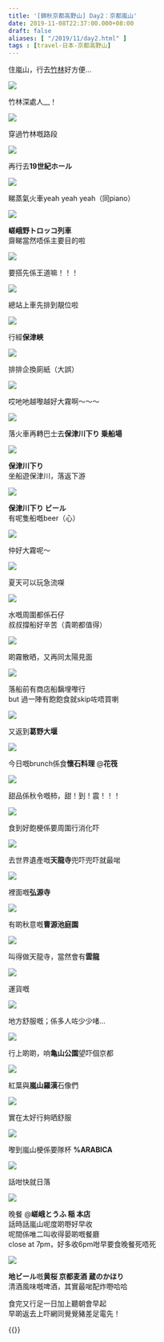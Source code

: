 ```yaml
---
title: '[錦秋京都高野山] Day2：京都嵐山'
date: 2019-11-08T22:37:00.000+08:00
draft: false
aliases: [ "/2019/11/day2.html" ]
tags : [travel-日本-京都高野山]
---
```


住嵐山，行去[竹林](https://hidie.net/kyotokoyasan2a/)好方便...  

![](/images/kyotokoyasan2a.jpg)

竹林深處人\_\_！  

![](/images/kyotokoyasan2a7.jpg)

穿過竹林嘅路段  

![](https://yehczw.ch.files.1drv.com/y4mphL9QMfu_zxFe9m9-1SoQpQzK2wQ6-4f1tVeoU4HJqDmizpSfnaE_bwgHLswgZbXa3G0o_cpMt_BfAg6R1axGWfjirPOhB7J3utiXcm10QdGLzkwAxvqMWXvZlZg14YrbJWdjuxtwBU7cvBGm9GbK2UB-Y-IJYQi1TnSe6BHutNqV2wIqdWxnjtDYyzALGZH9XAnI-VgNq2CKj5EneKlWQ?width=660&height=371&cropmode=none)

再行去**19世紀ホール**  

![](https://auhmfg.ch.files.1drv.com/y4m7r3fEy0q7C_wk1pFgHPFr2hSyae3heNaufDInpqWEj9v0iBPp2V7R17oW9PhS4q3J9nIPJXv0Plrcv1Sp1AReRwVR7IRzu1ZLiu5EvWE1qWsSLKsoXasWe8yGSCfwcp9J5j101Gbd9LLTBhcwUlxuPLKX0Bw1LesZkjP25MKOoAuArGWowV4ERE1tsAkRYC1ikyzZMvOgFm2qYAGcsbQ2Q?width=660&height=371&cropmode=none)

睇蒸氣火車yeah yeah yeah（同piano）  

![](https://auhsfg.ch.files.1drv.com/y4moEYfe1F7iC__-74ztpCjfvYaPA6ZZf496cn7w5hNjllcJ8njGZGYl7VAoN0i58Onepb_SNXh92IMx6cPfMP-pWYPYmOT_2fNsbzdjvh8pzyJ3yapxBkuGt6OM_pP4UtFlCanIUV5eR-L1jeeGJp-Kw8F7l3kqMmQ3z9F98-_6KzgtR3nng8bEQdl7-BRmJorCFGMdt0nBrNdyka5qZx0Iw?width=660&height=371&cropmode=none)

**嵯峨野トロッコ列車**  
齋睇當然唔係主要目的啦  

![](https://zohofg.ch.files.1drv.com/y4meWjm1ZNIM7qxtBb1ie5Y0lyBnFQbg3CQ2J7dybeuc7jAR5tZrvxIvFpjULARLWm5dNq3A-FyJj0q-eETN_sooQjCwRthRroZe5dRIH7buJjXYWShETsOYwjSIbBJYmO_ImuZ4aS6EisSw_fuZwuKWNdz2_X3HqefbvYMKkC4pyY6M4otZbkgsIse-DVHtejIKiSjnkYI9a7SHF3FZYdrGw?width=660&height=371&cropmode=none)

要搭先係王道嘛！！！  

![](https://zohsfg.ch.files.1drv.com/y4mu83SPFlYRXEPiwBANzkrUpIH9zMN0MLs9M4vv10iu1e9OVA7udf-JWbLxdsWKWLGgx3DdflXm67JZx2E76zvObmf7i5G9X3zwrCqmbf_8VQKS_5en_kCkGwpBo9dgEX5Dm1rPEpECYHLQ4I2v5kKdHB9aqOnfW5t5FcPQHEGea41A37PrwTrlixsOXCS_yGYu2gQC5gLPTqBz5urTACWrA?width=660&height=371&cropmode=none)

總站上車先排到靚位啦  

![](https://aogdiw.ch.files.1drv.com/y4mzREvEDUYT7Nsc_4WB2_udYQBzF4-jSR5ZkN_RjGHfA7hS4ZIy-Pwsm8q6RgH2-d6Dj9FYF7kUoHWqbmMl7-DVLXrfE9JYs5HM4bQ2uBrt-H1D_CGViZZA4aa7vsjH2N_K0Bc1GFs268kf7iXhISUrUNT-oSEyXJcTSnEqQlRAisLZ2AlgAw4WQwrXSdt_Nm3rp2zQnNjOx_moOc71oM3zg?width=660&height=371&cropmode=none)

行經**保津峽**  

![](https://apgaiw.ch.files.1drv.com/y4mBNANZyNmgyEBf2fmFxZy93pJbhoiptvK9nXz3JBJac3Njgyf44kXj3NtYyJfq1T10FkePNaLa64hkxV-crYxlDVfRmJrB9fe0gfwiXw9a4hD_RqWb4449wGBCBq0-Re4wPPariFS31A3deS79wkklLH5vykhdPZ-1Mk2pQi6E2YK5Wz6OQbcBf4luObg2uhD4EXv0gtOPNmS1PsEThrvQQ?width=660&height=371&cropmode=none)

排排企換廁紙（大誤）  

![](https://zughiw.ch.files.1drv.com/y4mEUQGGNP_EP1ozSrWdw9Qzyb2y80Id35Ht2fULLgPPY2mi6AzJryNFvFHGBuoxL5VAE8JPmaRpvx6HB0m9VNpd2ZG4M4w_mFoKu9Q5G3z1Hsos6HW35uMrt5_DWP4Aje0CB0iSU0KVZHcn3X6Vk3XcalZAqB-zSkgzJtsP0UMUCoI3N1N9yaDiGRu0743SDoOOuknDIdASiVg1jtK98R5Kg?width=660&height=371&cropmode=none)

哎吔吔越嚟越好大霧啊～～～  

![](https://zegciw.ch.files.1drv.com/y4m_SGcDWsuMSyEUk2yAGeqV8y1uvawC2G2NoKKhvhtooqYs3cqrN28k9kO4Xwc1I4JliCe7vQCP23ukb6akHIouyYM1r1fq6Fq6wmO5HnXkgEtyS8HposFzr2gUknsvf3fdNhRzbBRUpo6vykQqXT3uZbpBlr1V0jMIMlMF0U5N1IKa9VNTSVEbiRNXOOMIiZKr-vwuBq1_SithoijxASTQQ?width=660&height=371&cropmode=none)

落火車再轉巴士去**保津川下り 乗船場**  

![](https://aogwlq.ch.files.1drv.com/y4mkgJNBJECNtExNGpwsyfa2_o7UEc0Jb0xcwCRgw4u5f3gOE4gvc07A8XdEKnEUksU34HU1cOHocq0YulixJP054_NQCvPYu0pwegfQX8Wj-3JGkqdV9hHkDjyOM2D5geMmwwsnO9UzzcWIVZCFgF1zsFJDIdo7ahixM8W51TrcDGjI5aKOWGt-2vmJd--q-4yCDgcSXNSvLykqNbLsgDL4Q?width=660&height=371&cropmode=none)

**保津川下り**  
坐船遊保津川，落返下游  

![](https://augwlq.ch.files.1drv.com/y4mKich3yASHdjbTFbsdnrR93EnMyFbGh2XFJJzdul6K6t1XJjjr4YxnmFGRRLfWFbPfZOrY21mbM8rMLPpsqPMF3iqhJCiq-I_nQMkKHDq9lpuuRq-g0c_H5ic4F9OjuZsEvuSdGVRJouPTx-Cy3LuOiiiw_5EMC9aZ0QBH4xwhq3JdMezhl_EySb3aia9wV7LfsVq40daaKN4eVmByZyg0Q?width=371&height=660&cropmode=none)

**保津川下り ビール**  
有呢隻船嘅beer（心）  

![](https://aog2lq.ch.files.1drv.com/y4mpyANY0utSjDPU41Qu3M8PlZe11vTPa4AdyGOI0NUBsZg6L5T7dDB1BGtRPxyiOReCsfJraRrmjPYl9rDDnsUrIH1qeh6iJx2ADEWypYwVBpb4LI0ndxcsqn96wbB37A9uxmw7zRW72oY06w-tQoQ4zkomdm_8Hm0wOlVJH11Pjk7yEnUdloqV7aylp7N8DKkQJqOHkgoHzsT9L979d2C5w?width=660&height=371&cropmode=none)

仲好大霧呢～  

![](https://apgulq.ch.files.1drv.com/y4mTeUo6uOSdig1gC5UNfDE0Ucg98D7HM4VeWW2PF-_oYiU7gVbDieA9Yjd67IhruaxC6DSsdgiuXeZ3SKS3_KzXXLUMLOpQeCd77qQbm3xvEkPBKf9iw9s070uU2TKUH7BmffMdIcIFYxFaDq54XDtCc0uM94p44b6KcyQ53xL7xsLHfVe240x57dIyrKa3eNHzIe4oST802YYGWzmWBhBLg?width=660&height=371&cropmode=none)

夏天可以玩急流㗎  

![](https://zogwlq.ch.files.1drv.com/y4mCEBcpv0eKVHyCd7lL03eSXriBqdvYE24tpciRqVlkWCW3TY9qKAYhJzxb3s0OwVd4Tjo-1bqp1SZqe2vU35NlFolwB9n_rq2I00P_lTM69sxo8rtOF2lcnrzY-P8iIIC9LLqEBP0mxUOUOkOn3TM0t0V3Uh13vaG8DOEXHi9pds5hVemx417ENktKwYPD8LCjUDIBNLGARH7CHBNSMZ-Sg?width=660&height=371&cropmode=none)

水嘅周圍都係石仔  
叔叔撐船好辛苦（貴啲都值得）  

![](https://yog2lq.ch.files.1drv.com/y4mbKT6MBtMbwkU1eGxqAlb8Jsw9Tvrk-6xepSQM-jG2UBsvE5soXSI8zFUG7p_l93Vue-GfjXotOive32StOJUDfijFyRJ7JlkSw3eTm7860ZD-ZzVs_Ksl4xc4LoFMy509G0JerW1fZxvU5m5luGbdqXRc5sbFKeTe6hJgk55CmwhlolVN_jCf_AZCoexUE5ha8wTC9-y9utvj6Mo2_vD4A?width=660&height=371&cropmode=none)

啲霧散晒，又再同太陽見面  

![](https://zejkoq.ch.files.1drv.com/y4mKuz89Jos5C1D3CrkaRZIyIy7W6-70ARnP5VP-JHYQzhMQS4YX3MKyqsnmswqtgKvJlPXts1lrqVCLezuKY1WDGKmE_m2lM5teGdhlFQ7oV-bZXjqMjDEZyoiP2zuyTSOzoAb3O-azMzCc2xKZ8KM9o9PkeqF_mIjSCFmnwvCNeHwFQJl9UZB5PU8Z-YqdEmStO3LvHIGGJU0kdZHE8bgpQ?width=660&height=371&cropmode=none)

落船前有商店船黐埋嚟行  
but 過一陣有飽飽食就skip咗唔買喇  

![](https://yojnoq.ch.files.1drv.com/y4mEUDhR-tuKg9rmxZblNzR8NR8V2ukWVpdXuF5EjUAiBYkyHJPa6pOhWbE0eRo5t4WPayBeCxFHE50aPrE2l9y5Kp4a_PtMNAjNKm7sGXGon0zVqBo6n9KOxGsSz2ngHEFOjFW1YA_8AM3mKFMz-SA4F1Sy0TKhS_Bs5Js3TAdnvnO1n7FrEL2i-xx_VC2X6YT6dHkbDGRTESdp4hPM5qxUw?width=660&height=371&cropmode=none)

又返到**葛野大堰**  

![](https://yejioq.ch.files.1drv.com/y4mzfsps6pAlZYIlhZGZ1JMELI1Yz1u4rvp9wW5mVw0MPnvV3rcUdRBXenLrWQ7lgvD0ugMRRD9SGJKS6GwBGT5RuaHGKgzLfF7AhyPsWRGPSKJOUiOiITqAsegBuOMrJtIARMXf3zRHRqqkmtLHYKJocNq7N1hzd62B5-zsRUwz7LQM9SuaPLBLcYr3CSgycdOoPiurLHx6OlzBHSIwKkUgg?width=660&height=371&cropmode=none)

今日嘅brunch係食**懷石料理** @**花筏**  

![](https://auhhzw.ch.files.1drv.com/y4m3Qf-9thSMGrFu3IPsGgfpNt-8NfMKrIYyF80kPnaf_KWwNN588iCtBoxM91b35LU1zZtrFCiy225kxbP2kXgk3canSJCRGr0tXa_Y6ey4Am1UOAXDpoeCiBgA73fHg8UIrl28z2y7vzfk52pZZxXB_RU0v29HOxB9S0txsa9sSHQBQkpQ6EZ3nVuafuEamqw4VhSJJoPMYJ_04S8RECVng?width=660&height=371&cropmode=none)

甜品係秋令嘅柿，甜！到！震！！！  

![](https://aphczw.ch.files.1drv.com/y4mUDMzvvdfTc1SjGJI8749aajnYdtTZejwj0o7xhWQN2S8Wsp3Z7sD4Xo55Z3-IOu6uo24pfOV6HUDQbl7cBwK89qJnafPT6uvNjsOmx4Y5t5v24e0ertfh0lXd0_ra3NAaUqRQ6voR4HX73G_x2gvy0_XRwHVZPJ8Jzz6FXrJNK9EAFkBC5g9KnhnhxK7jv9FvhjZfFQX9laA6V7bzHH-ow?width=660&height=371&cropmode=none)

食到好飽梗係要周圍行消化吓  

![](https://zphezw.ch.files.1drv.com/y4m1hxprGTgtJY2vDHR7BfttpbXpXcwnr-dhmdmV7IXkSlEutBC_g1XXsI2rgMLviiCoE46s9s12RTqmcxZR9ROjOuVsrd4h5H7jUEEmJuOGi5ikyhWQpI5Y8e3xTTsJX7e_DqlcZRHVSmo3aJlSuwNDal3DHge3lXxsyIR0BbGuU0FXl77JfNi-_VVrY8cFFVdFzKCCaVM9i7TKs9NaP3tXA?width=660&height=371&cropmode=none)

去世界遺產嘅**天龍寺**兜吓兜吓就最啱  

![](https://aphkzw.ch.files.1drv.com/y4mZrXesC0UkhDPeoRX2ifApn1o0G-dliKvQCDN4oCX175f3RRB6FTSn96kekEN_JTylnNxg2sl8-7uD7dTzJbc3P6Sf78Kj981Q7XxXMyr6-OOi4Ksuc-jpU21fzdXibMlhWnRZXMb95LVwKwKSY0rrjJEXE7O0HXtkfPQWmwsBqtgTSF3sZRt-FEaQ8zJLcFcKuaG4HFCtoLfeW17DuYZwA?width=660&height=371&cropmode=none)

裡面嘅**弘源寺**  

![](https://zuhgzw.ch.files.1drv.com/y4msBz7ZfKQqXqMHGO3UdLckyuHkpwLrL0F_M615l3BHtmOqPk9rmhdDQVd9RlCJE98PMTI9nmMnb83awgSBLDeRvCTOkYuLUCUuypHMspVWjXMK3niL2_NsjTalSw1eSpn80arezE952r7kHbQ95zpRPJLKz2c5gTV5zZBhqFEd3QohrH4ZaosMbps1dklynvwcLa6qoRNhgMMhE52DFnk8w?width=660&height=371&cropmode=none)

有啲秋意嘅**曹源池庭園**  

![](https://zphlzw.ch.files.1drv.com/y4mPmlahCMPtjaViBo6YiZZAL2PP-TjwhN5FsFaNA_PLkUO0AaejebCULPxalpK9fFu0u4VopwZ2MuZw8YNAm9HKMWlTQtYVEC5ZIGXlTN3aXex_sz8FUmLGWSIV7LMsx1i7cYfFfTJXBImUtLqU6qiYtapBfbyU4UpUEdi1o35H4gI5BXpilLMj3jD2IDQjZToxN8lwlcU-AgtoOAzZn4phQ?width=660&height=371&cropmode=none)

叫得做天龍寺，當然會有**雲龍**  

![](https://zohlfg.ch.files.1drv.com/y4mdBGKai5V7r8j6rxl4IOn4VoleEiyTQovZOWLQdMvGQhML1EXmrCoSHpp10oZjID0yqF8fozT6asbIXMF3yQvIWcI64SsPcfEDiO48SUe3K2RHoA_kCdq5NmeBinKGOypiyUSt7wlXiaZ-SfmFQY6BUe9iH8pJPNvnrheNWX6gZzulKf0QZs7TtSvMl0SQEBSI0xpJA6A9UFGAYow8pVxzg?width=660&height=371&cropmode=none)

運貨嘅  

![](https://zphkfg.ch.files.1drv.com/y4mPvRT6w26AmfhKha37oXqM_CseOfCHNc1r-R83iY0XVnnm4SWJBFQjcHaeNpdZk7kaSsmikvyWaSdwShxmK9c0gt-UxPCbB4wF429PvtSAzsD90hqMTI6zyUpjuMLXibQwx0fi2pL_NvJYTrn90KyG_pU-_d7sQNFgjy5_AS5q0hA29IzQhu1z395ntpUSm2cvEKVbQhWj36pUORrT-rLbg?width=660&height=371&cropmode=none)

地方舒服嘅；係多人咗少少啫...  

![](https://aogfiw.ch.files.1drv.com/y4myi-r-Dp_qkQO9kpqwqw_D_28UmQxWJOq2-UnKksQ50CAJLhSKvnp35W8QhKDFQy0wNvZsh9teGOsuNY6MsCXnDMdRXdXrjdcY1qAdGRJBHEC1ZFnyTk8IBs6dDG37Mp113HOlyneu6-cAocVilpQy-hnsko-DJajdBn3RJMtJGoImZL62ExUN8-PKtQXPAxg-dtdDwLoUpqDCMj2m8PFpw?width=660&height=371&cropmode=none)

行上啲啲，响**亀山公園**望吓個京都  

![](https://zojqig.ch.files.1drv.com/y4m5yRKmjr9nfU4FOwe510h74o0rjgaWcBMMS3cerGOYms6fLb-3_TBmKS9-PbH8bkcsWH7c4egXXKfNOdU1u-h6USW_-SZ4GI7z57FV6xcPsJCQwVgCuCE94tIdbOtS8IDurgzN2WQnaZsqA2c7mRtVnzxCAjohSW2OwTe2EX5kNZI5TPAEPwAgtPXHwMpmdWsN94U1fIeJ0hLNelPXaq6aw?width=660&height=371&cropmode=none)

紅葉與**嵐山羅漢**石像們  

![](https://zpjqig.ch.files.1drv.com/y4m8RLOoAfjPM1jZY1Vo3oH31TSxeo-ZxBVrEpZvmSBIBPVE3irOJx9dVDgHO5xX1sTtK91AhdB0qIvc8IXdAC0dZUZK05OoV9qXq2OQR2Xy760sd-AQVDuh52S7-9vX1M8w4vQiJbnpJO2oTR7_usn-IpKBLYhbNKFJiQYyrmxb5hqG_1QOQZghh04nWT7lf9fjQ6ZGHMDXoCAnuCntLUXiA?width=660&height=371&cropmode=none)

實在太好行夠晒舒服  

![](https://yogdiw.ch.files.1drv.com/y4mGWINlGFvRTiztjaPmTrQhF_bFrbr5F0e3mX1DI63jWG5YcdBzod-eULNV2XyMbqdHzdBSk9w4XBpUPx_oOw7-N_XSs9GmGBhYIiB6yotkQJLuOeY9O5kAEYGwCrmmsB6iMbVwkXLM8meWPfeJVWk1XyEG_tnVVFEfR5IPOSlBvdtmhEYrTXO7oMJWbF30959dTI9Q4_TERqbaOyDn4MxMA?width=371&height=660&cropmode=none)

嚟到嵐山梗係要隊杯 **%ARABICA**  

![](https://aogulq.ch.files.1drv.com/y4mPsN23TiNMxONNo52hfRZWjiGipZMltaJMJrSHBF8R6muuSqUWaChPe8xajZTCIDgBn5K7WLQzeYkWWRWvm-OeX5shUN0ZmtnDzTO4nHT-499470tkdw5AICdGMz_bRFyYwx_PFdOVDKfRLUoea-kRlwbFW-icbuZKZ8a2m5OnfOfU0MUFXk0Empvw6nZ7_7N0MkXWSr4ThIpEpHWljR1Cg?width=660&height=371&cropmode=none)

話咁快就日落  

![](https://aegulq.ch.files.1drv.com/y4mG9EWgqQqt6imYc6G9L7Ro6KnQGecKMGv8Tq9VB1BuGe8jSFt2IjxMTcTwKCXra-Iia3AL7v0m479uQYvaARHmBUCQBFeXCvFD2FDqMT-GwdBHwa2OQfZXB5COtgKxaZmluE3u04MU2raf8e6-eaVl6EUEqjakdIiU58kQm7qbfeS9pNJqXiuYcORpakGUrN_fREqZoI6s09oNabuQIWxIA?width=660&height=371&cropmode=none)

晚餐 @**嵯峨とうふ 稲 本店**  
話時話嵐山呢度啲嘢好早收  
呢間係唯二叫收得晏啲嘅餐廳  
close at 7pm，好多收6pm咁早要食晚餐死唔死  

![](https://aogzlq.ch.files.1drv.com/y4m2WWCt3ly6SmqXdh9jwE_CP3inE8EbSwMleAGjSAxu3mHUzMb1E8yZ6WUV90DAoX51dfYVjUpbcOLbzM_PlEZQIi85hwq4LYvLEwp92Z2SXfl-3NnI18cYp3Oiap5oKQAVfID9hQO7ClYouVPVi38Zll4yT9jDxLeYI7YI-_bMov9fuOOI5Gl5LDfAwZQHYH5RKi1JzyueEoZ0t9cx7wg9g?width=371&height=660&cropmode=none)

**地ビール**嘅**黄桜 京都麦酒 蔵のかほり**  
清酒風味嘅啤酒，其實最啱配炸嘢哈哈  
  
  
  
食完又行足一日加上聽朝會早起  
早啲返去上吓網同覺覺豬差足電先！  
  
  
{{<kyotokoyasan>}}  
